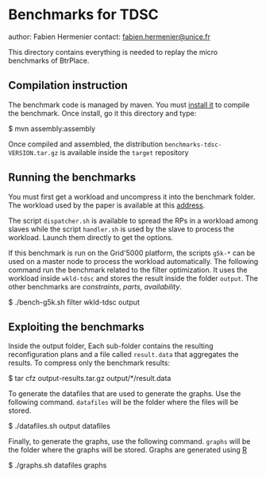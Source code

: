 Benchmarks for TDSC
===================
author: Fabien Hermenier
contact: fabien.hermenier@unice.fr

This directory contains everything is needed to replay the micro benchmarks of
BtrPlace.

Compilation instruction
-----------------------
The benchmark code is managed by maven. You must [install it](http://maven.apache.org) to compile the benchmark.
Once install, go it this directory and type:

   $ mvn assembly:assembly

Once compiled and assembled, the distribution `benchmarks-tdsc-VERSION.tar.gz` is available inside the `target`
repository

Running the benchmarks
----------------------

You must first get a workload and uncompress it into the benchmark folder.
The workload used by the paper is available at this [address](http://btrp.inria.fr/tdsc/workload.tar.bz2).


The script `dispatcher.sh` is available to spread the RPs in a workload among slaves while the script `handler.sh`
is used by the slave to process the workload. Launch them directly to get the options.

If this benchmark is run on the Grid'5000 platform, the scripts `g5k-*` can be used on a master node to process
the workload automatically. The following command run the benchmark related to the filter optimization. It uses
the workload inside `wkld-tdsc` and stores the result inside the folder `output`. The other benchmarks are _constraints_,
_parts_, _availability_.

   $ ./bench-g5k.sh filter wkld-tdsc output

Exploiting the benchmarks
-------------------------

Inside the output folder, Each sub-folder contains the resulting reconfiguration plans and a file called `result.data`
that aggregates the results. To compress only the benchmark results:

  $ tar cfz output-results.tar.gz output/*/result.data

To generate the datafiles that are used to generate the graphs. Use the following command. `datafiles` will be the folder
where the files will be stored.

  $ ./datafiles.sh output datafiles

Finally, to generate the graphs, use the following command. `graphs` will be the folder where the graphs will be stored.
Graphs are generated using [R](http://www.r-project.org/)

  $ ./graphs.sh datafiles graphs

